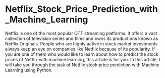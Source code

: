 # Netflix_Stock_Price_Prediction_with_Machine_Learning
Netflix is one of the most popular OTT streaming platforms. It offers a vast collection of television series and films and owns its productions known as Netflix Originals. People who are highly active in stock market investments always keep an eye on companies like Netflix because of its popularity. If you are one of them who would like to learn about how to predict the stock prices of Netflix with machine learning, this article is for you. In this article, I will take you through the task of Netflix stock price prediction with Machine Learning using Python.

